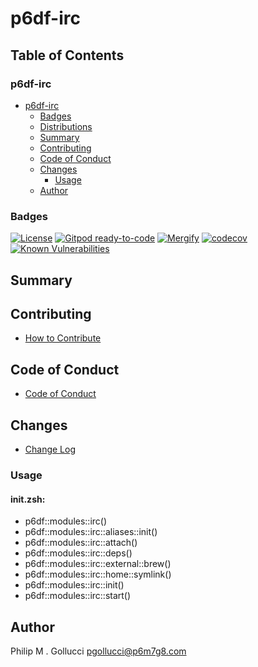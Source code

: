 # p6df-irc

## Table of Contents


### p6df-irc
- [p6df-irc](#p6df-irc)
  - [Badges](#badges)
  - [Distributions](#distributions)
  - [Summary](#summary)
  - [Contributing](#contributing)
  - [Code of Conduct](#code-of-conduct)
  - [Changes](#changes)
    - [Usage](#usage)
  - [Author](#author)

### Badges

[![License](https://img.shields.io/badge/License-Apache%202.0-yellowgreen.svg)](https://opensource.org/licenses/Apache-2.0)
[![Gitpod ready-to-code](https://img.shields.io/badge/Gitpod-ready--to--code-blue?logo=gitpod)](https://gitpod.io/#https://github.com/p6m7g8/p6df-irc)
[![Mergify](https://img.shields.io/endpoint.svg?url=https://gh.mergify.io/badges/p6m7g8/p6df-irc/&style=flat)](https://mergify.io)
[![codecov](https://codecov.io/gh/p6m7g8/p6df-irc/branch/master/graph/badge.svg?token=14Yj1fZbew)](https://codecov.io/gh/p6m7g8/p6df-irc)
[![Known Vulnerabilities](https://snyk.io/test/github/p6m7g8/p6df-irc/badge.svg?targetFile=package.json)](https://snyk.io/test/github/p6m7g8/p6df-irc?targetFile=package.json)

## Summary

## Contributing

- [How to Contribute](CONTRIBUTING.md)

## Code of Conduct

- [Code of Conduct](CODE_OF_CONDUCT.md)

## Changes

- [Change Log](CHANGELOG.md)

### Usage

#### init.zsh:

- p6df::modules::irc()
- p6df::modules::irc::aliases::init()
- p6df::modules::irc::attach()
- p6df::modules::irc::deps()
- p6df::modules::irc::external::brew()
- p6df::modules::irc::home::symlink()
- p6df::modules::irc::init()
- p6df::modules::irc::start()


## Author

Philip M . Gollucci <pgollucci@p6m7g8.com>
